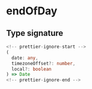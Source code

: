 # endOfDay

## Type signature

```typescript
<!-- prettier-ignore-start -->
(
  date: any,
  timezoneOffset?: number,
  local?: boolean
) => Date
<!-- prettier-ignore-end -->
```
